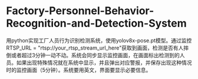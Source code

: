 # Factory-Personnel-Behavior-Recognition-and-Detection-System

用python实现工厂人员行为识别检测系统，使用yolov8x-pose.pt模型。通过监控RTSP_URL = "rtsp://your_rtsp_stream_url_here"获取到画面，检测是否有人摔倒或者超过3分钟一动不动。系统会同步显示监控画面，在画面标出检测到的人员。如果出现特殊情况就在系统中显示，并且弹出对应警报，并保存出现这种情况时的监控画面（5分钟）。系统要用英文，界面要显示必要信息。
